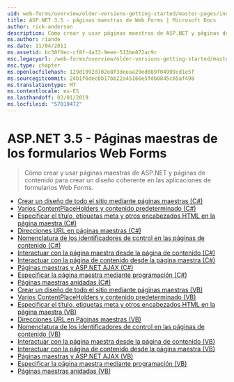 ```yaml
---
uid: web-forms/overview/older-versions-getting-started/master-pages/index
title: ASP.NET 3.5 - páginas maestras de Web Forms | Microsoft Docs
author: rick-anderson
description: Cómo crear y usar páginas maestras de ASP.NET y páginas de contenido para crear un diseño coherente en las aplicaciones de formularios Web Forms.
ms.author: riande
ms.date: 11/04/2011
ms.assetid: bc30f0ec-cf8f-4a33-9eee-513be872ac9c
msc.legacyurl: /web-forms/overview/older-versions-getting-started/master-pages
msc.type: chapter
ms.openlocfilehash: 129d1992d702e8f3deeaa29ed089f04999cd1e5f
ms.sourcegitcommit: 24b1f6decbb17bb22a45166e5fdb0845c65af498
ms.translationtype: MT
ms.contentlocale: es-ES
ms.lasthandoff: 03/01/2019
ms.locfileid: "57019472"
---
```

<a name="aspnet-35---web-forms-master-pages"></a>ASP.NET 3.5 - Páginas maestras de los formularios Web Forms
====================
> Cómo crear y usar páginas maestras de ASP.NET y páginas de contenido para crear un diseño coherente en las aplicaciones de formularios Web Forms.


- [Crear un diseño de todo el sitio mediante páginas maestras (C#)](creating-a-site-wide-layout-using-master-pages-cs.md)
- [Varios ContentPlaceHolders y contenido predeterminado (C#)](multiple-contentplaceholders-and-default-content-cs.md)
- [Especificar el título, etiquetas meta y otros encabezados HTML en la página maestra (C#)](specifying-the-title-meta-tags-and-other-html-headers-in-the-master-page-cs.md)
- [Direcciones URL en páginas maestras (C#)](urls-in-master-pages-cs.md)
- [Nomenclatura de los identificadores de control en las páginas de contenido (C#)](control-id-naming-in-content-pages-cs.md)
- [Interactuar con la página maestra desde la página de contenido (C#)](interacting-with-the-master-page-from-the-content-page-cs.md)
- [Interactuar con la página de contenido desde la página maestra (C#)](interacting-with-the-content-page-from-the-master-page-cs.md)
- [Páginas maestras y ASP.NET AJAX (C#)](master-pages-and-asp-net-ajax-cs.md)
- [Especificar la página maestra mediante programación (C#)](specifying-the-master-page-programmatically-cs.md)
- [Páginas maestras anidadas (C#)](nested-master-pages-cs.md)
- [Crear un diseño de todo el sitio mediante páginas maestras (VB)](creating-a-site-wide-layout-using-master-pages-vb.md)
- [Varios ContentPlaceHolders y contenido predeterminado (VB)](multiple-contentplaceholders-and-default-content-vb.md)
- [Especificar el título, etiquetas meta y otros encabezados HTML en la página maestra (VB)](specifying-the-title-meta-tags-and-other-html-headers-in-the-master-page-vb.md)
- [Direcciones URL en Páginas maestras (VB)](urls-in-master-pages-vb.md)
- [Nomenclatura de los identificadores de control en las páginas de contenido (VB)](control-id-naming-in-content-pages-vb.md)
- [Interactuar con la página maestra desde la página de contenido (VB)](interacting-with-the-master-page-from-the-content-page-vb.md)
- [Interactuar con la página de contenido desde la página maestra (VB)](interacting-with-the-content-page-from-the-master-page-vb.md)
- [Páginas maestras y ASP.NET AJAX (VB)](master-pages-and-asp-net-ajax-vb.md)
- [Especificar la página maestra mediante programación (VB)](specifying-the-master-page-programmatically-vb.md)
- [Páginas maestras anidadas (VB)](nested-master-pages-vb.md)
